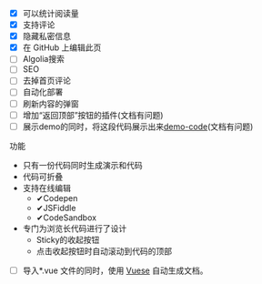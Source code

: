 - [x] 可以统计阅读量
- [x] 支持评论
- [x] 隐藏私密信息
- [x] 在 GitHub 上编辑此页
- [ ] Algolia搜索
- [ ] SEO
- [ ] 去掉首页评论
- [ ] 自动化部署
- [ ] 刷新内容的弹窗
- [ ] 增加“返回顶部”按钮的插件(文档有问题)
- [ ] 展示demo的同时，将这段代码展示出来[demo-code](https://buptsteve.github.io/vuepress-plugin-demo-code/)(文档有问题)

功能
- 只有一份代码同时生成演示和代码
- 代码可折叠
- 支持在线编辑
  - ✔Codepen
  - ✔JSFiddle
  - ✔CodeSandbox
- 专门为浏览长代码进行了设计
  - Sticky的收起按钮
  - 点击收起按钮时自动滚动到代码的顶部

- [ ] 导入*.vue 文件的同时，使用 [Vuese](https://buptsteve.github.io/markdown-it-vuese/zh/#install) 自动生成文档。


